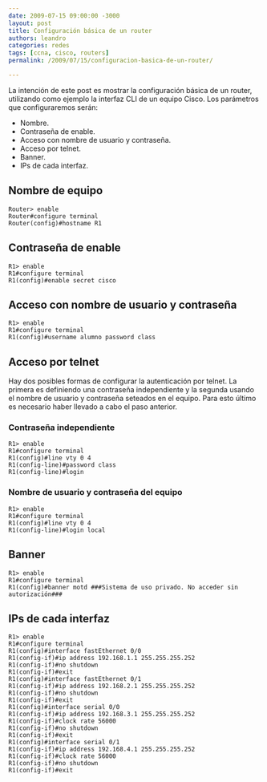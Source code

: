 ```yaml
---
date: 2009-07-15 09:00:00 -3000
layout: post
title: Configuración básica de un router
authors: leandro
categories: redes
tags: [ccna, cisco, routers]
permalink: /2009/07/15/configuracion-basica-de-un-router/

---
```


La intención de este post es mostrar la configuración básica de un router,
utilizando como ejemplo la interfaz CLI de un equipo Cisco. Los parámetros que
configuraremos serán:
<!-- more -->

* Nombre.
* Contraseña de enable.
* Acceso con nombre de usuario y contraseña.
* Acceso por telnet.
* Banner.
* IPs de cada interfaz.

## Nombre de equipo

```
Router> enable
Router#configure terminal
Router(config)#hostname R1
```

## Contraseña de enable

```
R1> enable
R1#configure terminal
R1(config)#enable secret cisco
```

## Acceso con nombre de usuario y contraseña

```
R1> enable
R1#configure terminal
R1(config)#username alumno password class
```

## Acceso por telnet

Hay dos posibles formas de configurar la autenticación por telnet. La primera es
definiendo una contraseña independiente y la segunda usando el nombre de usuario
y contraseña seteados en el equipo. Para esto último es necesario haber llevado
a cabo el paso anterior.

### Contraseña independiente

```
R1> enable
R1#configure terminal
R1(config)#line vty 0 4
R1(config-line)#password class
R1(config-line)#login
```

### Nombre de usuario y contraseña del equipo

```
R1> enable
R1#configure terminal
R1(config)#line vty 0 4
R1(config-line)#login local
```

## Banner

```
R1> enable
R1#configure terminal
R1(config)#banner motd ###Sistema de uso privado. No acceder sin autorización###
```

## IPs de cada interfaz

```
R1> enable
R1#configure terminal
R1(config)#interface fastEthernet 0/0
R1(config-if)#ip address 192.168.1.1 255.255.255.252
R1(config-if)#no shutdown
R1(config-if)#exit
R1(config)#interface fastEthernet 0/1
R1(config-if)#ip address 192.168.2.1 255.255.255.252
R1(config-if)#no shutdown
R1(config-if)#exit
R1(config)#interface serial 0/0
R1(config-if)#ip address 192.168.3.1 255.255.255.252
R1(config-if)#clock rate 56000
R1(config-if)#no shutdown
R1(config-if)#exit
R1(config)#interface serial 0/1
R1(config-if)#ip address 192.168.4.1 255.255.255.252
R1(config-if)#clock rate 56000
R1(config-if)#no shutdown
R1(config-if)#exit
```
